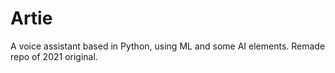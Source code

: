 # Artie
A voice assistant based in Python, using ML and some AI elements. Remade repo of 2021 original.
